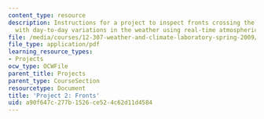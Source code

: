 ```yaml
---
content_type: resource
description: Instructions for a project to inspect fronts crossing the country associated
  with day-to-day variations in the weather using real-time atmospheric observations.
file: /media/courses/12-307-weather-and-climate-laboratory-spring-2009/a90f647c277b1526ce524c62d11d4584_project2.pdf
file_type: application/pdf
learning_resource_types:
- Projects
ocw_type: OCWFile
parent_title: Projects
parent_type: CourseSection
resourcetype: Document
title: 'Project 2: Fronts'
uid: a90f647c-277b-1526-ce52-4c62d11d4584
---
```

